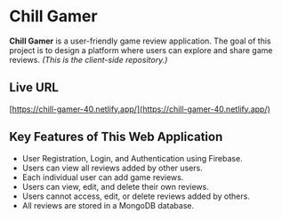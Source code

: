 # Chill Gamer

**Chill Gamer** is a user-friendly game review application. The goal of this project is to design a platform where users can explore and share game reviews. *(This is the client-side repository.)*

## Live URL
[https://chill-gamer-40.netlify.app/](https://chill-gamer-40.netlify.app/)

## Key Features of This Web Application
- User Registration, Login, and Authentication using Firebase.
- Users can view all reviews added by other users.
- Each individual user can add game reviews.
- Users can view, edit, and delete their own reviews.
- Users cannot access, edit, or delete reviews added by others.
- All reviews are stored in a MongoDB database.
